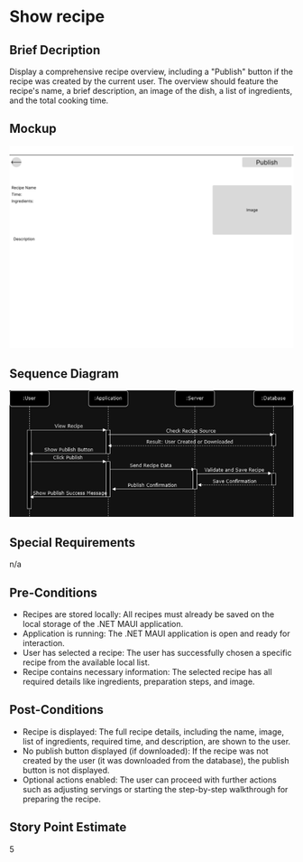 # Show recipe
## Brief Decription
Display a comprehensive recipe overview, including a "Publish" button if the recipe was created by the current user. The overview should feature the recipe's name, a brief description, an image of the dish, a list of ingredients, and the total cooking time.

## Mockup
![ShowRecipe](https://github.com/GermanJesus-lul/Rezeptbuch/blob/main/docs/mockups/ShowRecipeMockup.png)

## Sequence Diagram
![Show Recipe Sequence diagram](https://github.com/GermanJesus-lul/Rezeptbuch/blob/main/docs/sequence_diagrams/ShowRecipeSequenceDiagram.png)

## Special Requirements
n/a

## Pre-Conditions
* Recipes are stored locally: All recipes must already be saved on the local storage of the .NET MAUI application.
* Application is running: The .NET MAUI application is open and ready for interaction.
* User has selected a recipe: The user has successfully chosen a specific recipe from the available local list.
* Recipe contains necessary information: The selected recipe has all required details like ingredients, preparation steps, and image.

## Post-Conditions
* Recipe is displayed: The full recipe details, including the name, image, list of ingredients, required time, and description, are shown to the user.
* No publish button displayed (if downloaded): If the recipe was not created by the user (it was downloaded from the database), the publish button is not displayed.
* Optional actions enabled: The user can proceed with further actions such as adjusting servings or starting the step-by-step walkthrough for preparing the recipe.

## Story Point Estimate
5
